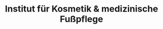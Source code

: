 ---
title: "Institut für Kosmetik & medizinische Fußpflege"
url: /jena/institut-fuer-kosmetik-und-medizinische-fusspflege/
shop: Kosmetik
---